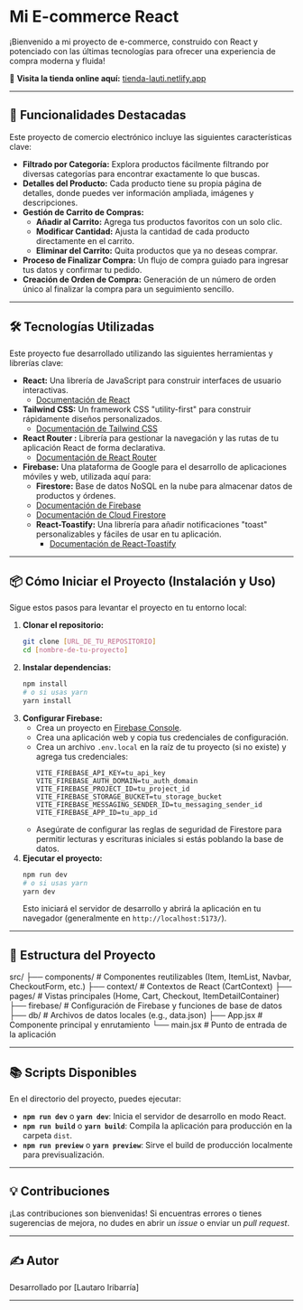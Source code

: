 # Mi E-commerce React

¡Bienvenido a mi proyecto de e-commerce, construido con React y potenciado con las últimas tecnologías para ofrecer una experiencia de compra moderna y fluida!

🚀 **Visita la tienda online aquí:** [tienda-lauti.netlify.app](https://tienda-lauti.netlify.app)

---

## 🚀 Funcionalidades Destacadas

Este proyecto de comercio electrónico incluye las siguientes características clave:

- **Filtrado por Categoría:** Explora productos fácilmente filtrando por diversas categorías para encontrar exactamente lo que buscas.
- **Detalles del Producto:** Cada producto tiene su propia página de detalles, donde puedes ver información ampliada, imágenes y descripciones.
- **Gestión de Carrito de Compras:**
  - **Añadir al Carrito:** Agrega tus productos favoritos con un solo clic.
  - **Modificar Cantidad:** Ajusta la cantidad de cada producto directamente en el carrito.
  - **Eliminar del Carrito:** Quita productos que ya no deseas comprar.
- **Proceso de Finalizar Compra:** Un flujo de compra guiado para ingresar tus datos y confirmar tu pedido.
- **Creación de Orden de Compra:** Generación de un número de orden único al finalizar la compra para un seguimiento sencillo.

---

## 🛠️ Tecnologías Utilizadas

Este proyecto fue desarrollado utilizando las siguientes herramientas y librerías clave:

- **React:** Una librería de JavaScript para construir interfaces de usuario interactivas.
  - [Documentación de React](https://react.dev/learn)
- **Tailwind CSS:** Un framework CSS "utility-first" para construir rápidamente diseños personalizados.
  - [Documentación de Tailwind CSS](https://tailwindcss.com/docs)
- **React Router :** Librería para gestionar la navegación y las rutas de tu aplicación React de forma declarativa.
  - [Documentación de React Router](https://reactrouter.com/en/main)
- **Firebase:** Una plataforma de Google para el desarrollo de aplicaciones móviles y web, utilizada aquí para:
  - **Firestore:** Base de datos NoSQL en la nube para almacenar datos de productos y órdenes.
  - [Documentación de Firebase](https://firebase.google.com/docs)
  - [Documentación de Cloud Firestore](https://firebase.google.com/docs/firestore)
  * **React-Toastify:** Una librería para añadir notificaciones "toast" personalizables y fáciles de usar en tu aplicación.
    - [Documentación de React-Toastify](https://fkhadra.github.io/react-toastify/)

---

## 📦 Cómo Iniciar el Proyecto (Instalación y Uso)

Sigue estos pasos para levantar el proyecto en tu entorno local:

1.  **Clonar el repositorio:**
    ```bash
    git clone [URL_DE_TU_REPOSITORIO]
    cd [nombre-de-tu-proyecto]
    ```
2.  **Instalar dependencias:**
    ```bash
    npm install
    # o si usas yarn
    yarn install
    ```
3.  **Configurar Firebase:**
    - Crea un proyecto en [Firebase Console](https://console.firebase.google.com/).
    - Crea una aplicación web y copia tus credenciales de configuración.
    - Crea un archivo `.env.local` en la raíz de tu proyecto (si no existe) y agrega tus credenciales:
      ```
      VITE_FIREBASE_API_KEY=tu_api_key
      VITE_FIREBASE_AUTH_DOMAIN=tu_auth_domain
      VITE_FIREBASE_PROJECT_ID=tu_project_id
      VITE_FIREBASE_STORAGE_BUCKET=tu_storage_bucket
      VITE_FIREBASE_MESSAGING_SENDER_ID=tu_messaging_sender_id
      VITE_FIREBASE_APP_ID=tu_app_id
      ```
    - Asegúrate de configurar las reglas de seguridad de Firestore para permitir lecturas y escrituras iniciales si estás poblando la base de datos.
4.  **Ejecutar el proyecto:**
    ```bash
    npm run dev
    # o si usas yarn
    yarn dev
    ```
    Esto iniciará el servidor de desarrollo y abrirá la aplicación en tu navegador (generalmente en `http://localhost:5173/`).

---

## 📄 Estructura del Proyecto

src/
├── components/ # Componentes reutilizables (Item, ItemList, Navbar, CheckoutForm, etc.)
├── context/ # Contextos de React (CartContext)
├── pages/ # Vistas principales (Home, Cart, Checkout, ItemDetailContainer)
├── firebase/ # Configuración de Firebase y funciones de base de datos
├── db/ # Archivos de datos locales (e.g., data.json)
├── App.jsx # Componente principal y enrutamiento
└── main.jsx # Punto de entrada de la aplicación

---

## 📚 Scripts Disponibles

En el directorio del proyecto, puedes ejecutar:

- **`npm run dev`** o **`yarn dev`**: Inicia el servidor de desarrollo en modo React.
- **`npm run build`** o **`yarn build`**: Compila la aplicación para producción en la carpeta `dist`.
- **`npm run preview`** o **`yarn preview`**: Sirve el build de producción localmente para previsualización.

---

## 💡 Contribuciones

¡Las contribuciones son bienvenidas! Si encuentras errores o tienes sugerencias de mejora, no dudes en abrir un _issue_ o enviar un _pull request_.

---

## ✍️ Autor

Desarrollado por [Lautaro Iribarría]

---
